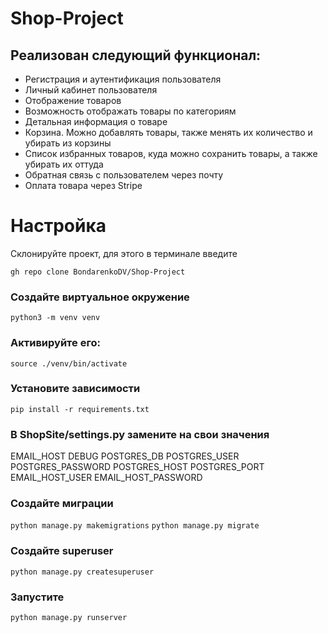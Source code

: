 # Shop-Project

## Реализован следующий функционал:
- Регистрация и аутентификация пользователя
- Личный кабинет пользователя
- Отображение товаров
- Возможность отображать товары по категориям
- Детальная информация о товаре
- Корзина. Можно добавлять товары, также менять их количество и убирать из корзины
- Список избранных товаров, куда можно сохранить товары, а также убирать их оттуда
- Обратная связь с пользователем через почту
- Оплата товара через Stripe

# Настройка
Склонируйте проект, для этого в терминале введите

`gh repo clone BondarenkoDV/Shop-Project`
### Создайте виртуальное окружение

`python3 -m venv venv`
### Активируйте его:

`source ./venv/bin/activate`
### Установите зависимости

`pip install -r requirements.txt`

### В ShopSite/settings.py замените на свои значения

EMAIL_HOST
DEBUG
POSTGRES_DB
POSTGRES_USER
POSTGRES_PASSWORD
POSTGRES_HOST
POSTGRES_PORT
EMAIL_HOST_USER
EMAIL_HOST_PASSWORD

### Создайте миграции

`python manage.py makemigrations`
`python manage.py migrate`
### Создайте superuser

`python manage.py createsuperuser`
### Запустите

`python manage.py runserver`
